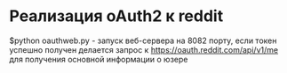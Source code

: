 Реализация oAuth2 к reddit
==========
$python oauthweb.py - запуск веб-сервера на 8082 порту, если токен успешно получен делается запрос к https://oauth.reddit.com/api/v1/me для получения основной информации о юзере
